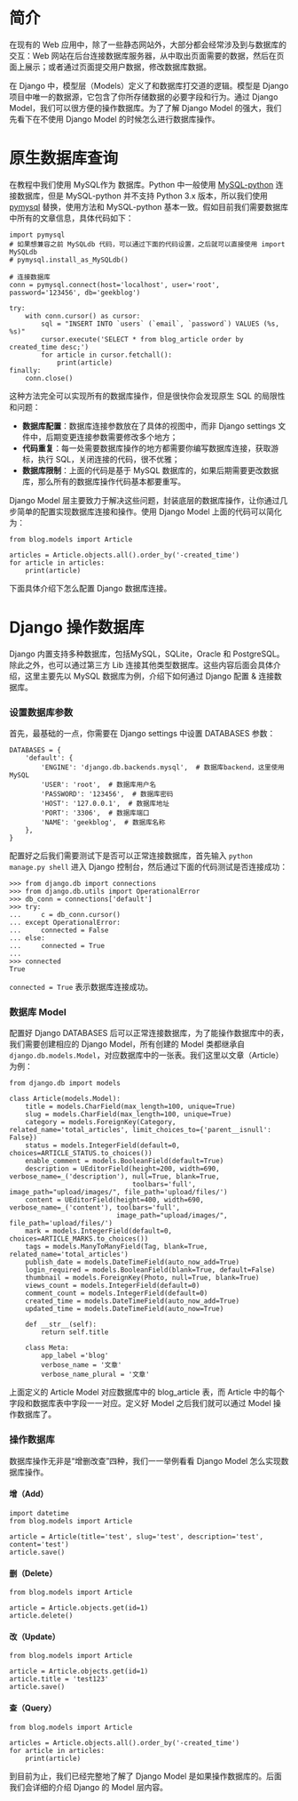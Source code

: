 # 简介

在现有的 Web 应用中，除了一些静态网站外，大部分都会经常涉及到与数据库的交互：Web 网站在后台连接数据库服务器，从中取出页面需要的数据，然后在页面上展示；或者通过页面提交用户数据，修改数据库数据。

在 Django 中，模型层（Models）定义了和数据库打交道的逻辑。模型是 Django 项目中唯一的数据源，它包含了你所存储数据的必要字段和行为。通过 Django Model，我们可以很方便的操作数据库。为了了解 Django Model 的强大，我们先看下在不使用 Django Model 的时候怎么进行数据库操作。

# 原生数据库查询

在教程中我们使用 MySQL作为 数据库。Python 中一般使用 [MySQL-python](https://pypi.python.org/pypi/MySQL-python/1.2.5) 连接数据库，但是 MySQL-python 并不支持 Python 3.x 版本，所以我们使用 [pymysql](https://pypi.python.org/pypi/PyMySQL/0.7.11) 替换，使用方法和 MySQL-python 基本一致。假如目前我们需要数据库中所有的文章信息，具体代码如下：

    import pymysql
    # 如果想兼容之前 MySQLdb 代码，可以通过下面的代码设置，之后就可以直接使用 import MySQLdb
    # pymysql.install_as_MySQLdb()

    # 连接数据库
    conn = pymysql.connect(host='localhost', user='root', password='123456', db='geekblog')

    try:
        with conn.cursor() as cursor:
            sql = "INSERT INTO `users` (`email`, `password`) VALUES (%s, %s)"
            cursor.execute('SELECT * from blog_article order by created_time desc;')
            for article in cursor.fetchall():
                print(article)
    finally:
        conn.close()

这种方法完全可以实现所有的数据库操作，但是很快你会发现原生 SQL 的局限性和问题：

* **数据库配置**：数据库连接参数放在了具体的视图中，而非 Django settings 文件中，后期变更连接参数需要修改多个地方；
* **代码重复**：每一处需要数据库操作的地方都需要你编写数据库连接，获取游标，执行 SQL，关闭连接的代码，很不优雅；
* **数据库限制**：上面的代码是基于 MySQL 数据库的，如果后期需要更改数据库，那么所有的数据库操作代码基本都要重写。

Django Model 层主要致力于解决这些问题，封装底层的数据库操作，让你通过几步简单的配置实现数据库连接和操作。使用 Django Model 上面的代码可以简化为：

```
from blog.models import Article

articles = Article.objects.all().order_by('-created_time')
for article in articles:
    print(article)
```

下面具体介绍下怎么配置 Django 数据库连接。

# Django 操作数据库

Django 内置支持多种数据库，包括MySQL，SQLite，Oracle 和 PostgreSQL。除此之外，也可以通过第三方 Lib 连接其他类型数据库。这些内容后面会具体介绍，这里主要先以 MySQL 数据库为例，介绍下如何通过 Django 配置 & 连接数据库。

### 设置数据库参数

首先，最基础的一点，你需要在 Django settings 中设置 DATABASES 参数：

```
DATABASES = {
    'default': {
        'ENGINE': 'django.db.backends.mysql',  # 数据库backend，这里使用 MySQL
        'USER': 'root',  # 数据库用户名
        'PASSWORD': '123456',  # 数据库密码
        'HOST': '127.0.0.1',  # 数据库地址
        'PORT': '3306',  # 数据库端口
        'NAME': 'geekblog',  # 数据库名称
    },
}
```

配置好之后我们需要测试下是否可以正常连接数据库，首先输入 `python manage.py shell` 进入 Django 控制台，然后通过下面的代码测试是否连接成功：

```
>>> from django.db import connections
>>> from django.db.utils import OperationalError
>>> db_conn = connections['default']
>>> try:
...     c = db_conn.cursor()
... except OperationalError:
...     connected = False
... else:
...     connected = True
...
>>> connected
True
```

`connected = True` 表示数据库连接成功。

### 数据库 Model

配置好 Django DATABASES 后可以正常连接数据库，为了能操作数据库中的表，我们需要创建相应的 Django Model，所有创建的 Model 类都继承自 `django.db.models.Model`，对应数据库中的一张表。我们这里以文章（Article）为例：

```
from django.db import models

class Article(models.Model):
    title = models.CharField(max_length=100, unique=True)
    slug = models.CharField(max_length=100, unique=True)
    category = models.ForeignKey(Category, related_name='total_articles', limit_choices_to={'parent__isnull': False})
    status = models.IntegerField(default=0, choices=ARTICLE_STATUS.to_choices())
    enable_comment = models.BooleanField(default=True)
    description = UEditorField(height=200, width=690, verbose_name=_('description'), null=True, blank=True,
                               toolbars='full', image_path="upload/images/", file_path='upload/files/')
    content = UEditorField(height=400, width=690, verbose_name=_('content'), toolbars='full',
                           image_path="upload/images/", file_path='upload/files/')
    mark = models.IntegerField(default=0, choices=ARTICLE_MARKS.to_choices())
    tags = models.ManyToManyField(Tag, blank=True, related_name='total_articles')
    publish_date = models.DateTimeField(auto_now_add=True)
    login_required = models.BooleanField(blank=True, default=False)
    thumbnail = models.ForeignKey(Photo, null=True, blank=True)
    views_count = models.IntegerField(default=0)
    comment_count = models.IntegerField(default=0)
    created_time = models.DateTimeField(auto_now_add=True)
    updated_time = models.DateTimeField(auto_now=True)

    def __str__(self):
        return self.title

    class Meta:
        app_label ='blog'
        verbose_name = '文章'
        verbose_name_plural = '文章'
```

上面定义的 Article Model 对应数据库中的 blog\_article 表，而 Article 中的每个字段和数据库表中字段一一对应。定义好 Model 之后我们就可以通过 Model 操作数据库了。

### 操作数据库

数据库操作无非是“增删改查”四种，我们一一举例看看 Django Model 怎么实现数据库操作。

#### 增（Add）

```
import datetime
from blog.models import Article

article = Article(title='test', slug='test', description='test', content='test')
article.save()
```

#### 删（Delete）

```
from blog.models import Article

article = Article.objects.get(id=1)
article.delete()
```

#### 改（Update）

```
from blog.models import Article

article = Article.objects.get(id=1)
article.title = 'test123'
article.save()
```

#### 查（Query）

```
from blog.models import Article

articles = Article.objects.all().order_by('-created_time')
for article in articles:
    print(article)
```

到目前为止，我们已经完整地了解了 Django Model 是如果操作数据库的。后面我们会详细的介绍 Django 的 Model 层内容。

